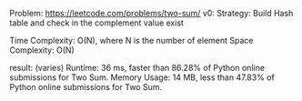 Problem: https://leetcode.com/problems/two-sum/
v0:
Strategy: Build Hash table and check in the complement value exist

Time Complexity: O(N), where  N is the number of element
Space Complexity: O(N)

result: (varies)
Runtime: 36 ms, faster than 86.28% of Python online submissions for Two Sum.
Memory Usage: 14 MB, less than 47.83% of Python online submissions for Two Sum.

